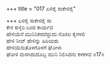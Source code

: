 +++
title = "017 ಏಳಿರೈ ಸಾಕೇಳಿರೈ"

+++
ಏಳಿರೈ ಸಾಕೇಳಿರೈ ಸಾ  
ಕೇಳಿ ಕುಳ್ಳಿರಿ ಬಂದ ಕಾರ್ಯವ  
ಹೇಳಿಯೆನೆ ಮುನಿನಿಕರವೆದ್ದುದು ನೊಸಲ ಕೈಗಳಲಿ  
ಹೇಳಿ ನೀವ್ ಹೇಳಿನ್ನು ಹಿರಿಯರು  
ಹೇಳಿಯೆನುತೊಳಗೊಳಗೆ ಘೋಳಾ        
ಘೋಳಿ ಮಸಗಿದುದೊಬ್ಬ ಮುನಿ ನಿಲಿಸಿದನು ಕಳಕಳವ     ॥17॥